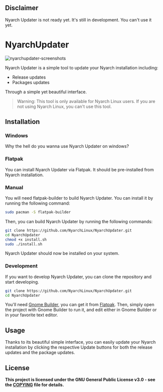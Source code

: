 ## Disclaimer

Nyarch Updater is not ready yet. It's still in development. You can't use it yet.

# NyarchUpdater
![nyarchupdater-screenshots](https://github.com/user-attachments/assets/346f87aa-3d7e-481d-bc10-3c8702698cba)

Nyarch Updater is a simple tool to update your Nyarch installation including:
- Release updates
- Packages updates

Through a simple yet beautiful interface.


> Warning: This tool is only available for Nyarch Linux users. If you are not using Nyarch Linux, you can't use this tool.


## Installation

### Windows

Why the hell do you wanna use Nyarch Updater on windows?

### Flatpak

You can install Nyarch Updater via Flatpak. It should be pre-installed from Nyarch installation.

### Manual

You will need flatpak-builder to build Nyarch Updater. You can install it by running the following command:

```bash
sudo pacman -S flatpak-builder
```

Then, you can build Nyarch Updater by running the following commands:

```bash
git clone https://github.com/NyarchLinux/NyarchUpdater.git
cd NyarchUpdater
chmod +x install.sh
sudo ./install.sh
```

Nyarch Updater should now be installed on your system.

### Development

If you want to develop Nyarch Updater, you can clone the repository and start developing.

```bash
git clone https://github.com/NyarchLinux/NyarchUpdater.git
cd NyarchUpdater
```

You'll need [Gnome Builder](https://wiki.gnome.org/Apps/Builder), you can get it from [Flatpak](https://flathub.org/apps/org.gnome.Builder). Then, simply open the project with Gnome Builder to run it, and edit either in Gnome Builder or in your favorite text editor.

## Usage

Thanks to its beautiful simple interface, you can easily update your Nyarch installation by clicking the respective Update buttons for both the release updates and the package updates.

## License

**This project is licensed under the GNU General Public License v3.0 - see the [COPYING](COPYING) file for details.**
